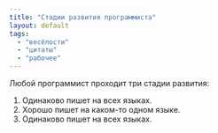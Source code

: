```yaml
---
title: "Стадии развития программиста"
layout: default 
tags:
  - "весёлости"
  - "цитаты"
  - "рабочее"
---
```

Любой программист проходит три стадии развития:

  1. Одинаково пишет на всех языках.
  2. Хорошо пишет на каком-то одном языке.
  3. Одинаково пишет на всех языках.

